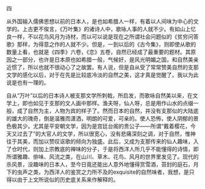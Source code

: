 四

  

从外国输入儒佛思想以前的日本人，是也如希腊人一样，有着以人间味为中心的文学的。上古更不俟言，《万叶集》的诸诗人中，歌咏人事的人就不少。有如山上忆良一样，不以花鸟风月为诗材，而以可以说是现在之所谓社会问题似的《贫穷问答歌》那样，为得意之作的人就不少。但是，一到以后的《古今集》，则即使从歌的数量上看，也就是《四季》六卷，《恋》五卷，自然已经成了最重要的题材。其原因之一部分，也许是日本原也如希腊一般，气候好，是风光明媚之国，和自然美亲近惯了，所以也就不很动心了之故罢。有人说，但是自从受了常常赞美自然的支那文学的感化以后，对于在先是比较底冷淡的自然之美，这才真是觉醒了。我以为此说是也有一理的。

自从“万叶”以后的日本诗人被支那文学所刺戟，所启发，而歌咏自然美以来，在文学上，即也如见于支那的文人画中那样。渔夫呀，仙人呀，总是用作山水的点缀一般，成了自然为主，人物为宾的样子了。然而日本的自然，并没有支那似的大陆底的雄大的瑰奇，倒是温雅而潇洒，明朗的可爱，可亲的。使人恐怖，使人阴郁的景色极其少。尤其是平安朝文学，因为是宫廷台阁的贵公子——所谓“戴着樱花，今天又过去了”的大官人的文学，所以很宽心，没有悲痛深刻之调，对于自然，惟神往于其美，而加以赞叹讴歌的倾向为独盛。此后，又成为支那传来的仙人趣味，入了仓时代，则加上宗教底的禅味的分子，于是将西洋人所几乎不能懂得的诗情，即所谓雅趣、俳味、风流之类，在山川、草木、花鸟、风月的世界里发见了。现代的杀风景，没趣味的日本人，至今日竟还能出人意外地懂得赏雪酒，苔封的庭石，月下的虫声之类，为西洋人的鉴赏之力所不及的exquisite的自然味者，我想，是只得以由于上文所说似的历史底关系来作解释的。